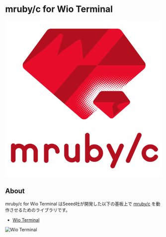 # mruby/c for Wio Terminal

![mruby/c](./mrubyc.png)

## About
mruby/c for Wio Terminal はSeeed社が開発した以下の基板上で [mruby/c](https://github.com/mrubyc/mrubyc) を動作させるためのライブラリです。

* [Wio Terminal](https://wiki.seeedstudio.com/Wio-Terminal-Getting-Started/)

![Wio Terminal](https://files.seeedstudio.com/wiki/Wio-Terminal/img/Wio-Terminal-Wiki.jpg)
